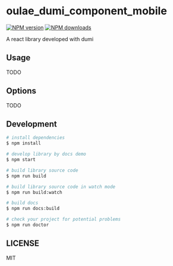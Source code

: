 # oulae_dumi_component_mobile

[![NPM version](https://img.shields.io/npm/v/oulae_dumi_component_mobile.svg?style=flat)](https://npmjs.org/package/oulae_dumi_component_mobile)
[![NPM downloads](http://img.shields.io/npm/dm/oulae_dumi_component_mobile.svg?style=flat)](https://npmjs.org/package/oulae_dumi_component_mobile)

A react library developed with dumi

## Usage

TODO

## Options

TODO

## Development

```bash
# install dependencies
$ npm install

# develop library by docs demo
$ npm start

# build library source code
$ npm run build

# build library source code in watch mode
$ npm run build:watch

# build docs
$ npm run docs:build

# check your project for potential problems
$ npm run doctor
```

## LICENSE

MIT
